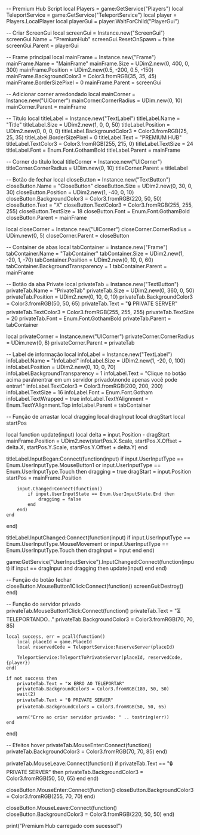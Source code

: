 -- Premium Hub Script
local Players = game:GetService("Players")
local TeleportService = game:GetService("TeleportService")
local player = Players.LocalPlayer
local playerGui = player:WaitForChild("PlayerGui")

-- Criar ScreenGui
local screenGui = Instance.new("ScreenGui")
screenGui.Name = "PremiumHub"
screenGui.ResetOnSpawn = false
screenGui.Parent = playerGui

-- Frame principal
local mainFrame = Instance.new("Frame")
mainFrame.Name = "MainFrame"
mainFrame.Size = UDim2.new(0, 400, 0, 300)
mainFrame.Position = UDim2.new(0.5, -200, 0.5, -150)
mainFrame.BackgroundColor3 = Color3.fromRGB(35, 35, 45)
mainFrame.BorderSizePixel = 0
mainFrame.Parent = screenGui

-- Adicionar corner arredondado
local mainCorner = Instance.new("UICorner")
mainCorner.CornerRadius = UDim.new(0, 10)
mainCorner.Parent = mainFrame

-- Título
local titleLabel = Instance.new("TextLabel")
titleLabel.Name = "Title"
titleLabel.Size = UDim2.new(1, 0, 0, 50)
titleLabel.Position = UDim2.new(0, 0, 0, 0)
titleLabel.BackgroundColor3 = Color3.fromRGB(25, 25, 35)
titleLabel.BorderSizePixel = 0
titleLabel.Text = "PREMIUM HUB"
titleLabel.TextColor3 = Color3.fromRGB(255, 215, 0)
titleLabel.TextSize = 24
titleLabel.Font = Enum.Font.GothamBold
titleLabel.Parent = mainFrame

-- Corner do título
local titleCorner = Instance.new("UICorner")
titleCorner.CornerRadius = UDim.new(0, 10)
titleCorner.Parent = titleLabel

-- Botão de fechar
local closeButton = Instance.new("TextButton")
closeButton.Name = "CloseButton"
closeButton.Size = UDim2.new(0, 30, 0, 30)
closeButton.Position = UDim2.new(1, -40, 0, 10)
closeButton.BackgroundColor3 = Color3.fromRGB(220, 50, 50)
closeButton.Text = "X"
closeButton.TextColor3 = Color3.fromRGB(255, 255, 255)
closeButton.TextSize = 18
closeButton.Font = Enum.Font.GothamBold
closeButton.Parent = mainFrame

local closeCorner = Instance.new("UICorner")
closeCorner.CornerRadius = UDim.new(0, 5)
closeCorner.Parent = closeButton

-- Container de abas
local tabContainer = Instance.new("Frame")
tabContainer.Name = "TabContainer"
tabContainer.Size = UDim2.new(1, -20, 1, -70)
tabContainer.Position = UDim2.new(0, 10, 0, 60)
tabContainer.BackgroundTransparency = 1
tabContainer.Parent = mainFrame

-- Botão da aba Private
local privateTab = Instance.new("TextButton")
privateTab.Name = "PrivateTab"
privateTab.Size = UDim2.new(0, 360, 0, 50)
privateTab.Position = UDim2.new(0, 10, 0, 10)
privateTab.BackgroundColor3 = Color3.fromRGB(50, 50, 65)
privateTab.Text = "🔒 PRIVATE SERVER"
privateTab.TextColor3 = Color3.fromRGB(255, 255, 255)
privateTab.TextSize = 20
privateTab.Font = Enum.Font.GothamBold
privateTab.Parent = tabContainer

local privateCorner = Instance.new("UICorner")
privateCorner.CornerRadius = UDim.new(0, 8)
privateCorner.Parent = privateTab

-- Label de informação
local infoLabel = Instance.new("TextLabel")
infoLabel.Name = "InfoLabel"
infoLabel.Size = UDim2.new(1, -20, 0, 100)
infoLabel.Position = UDim2.new(0, 10, 0, 70)
infoLabel.BackgroundTransparency = 1
infoLabel.Text = "Clique no botão acima para\nentrar em um servidor privado\nonde apenas você pode entrar!"
infoLabel.TextColor3 = Color3.fromRGB(200, 200, 200)
infoLabel.TextSize = 16
infoLabel.Font = Enum.Font.Gotham
infoLabel.TextWrapped = true
infoLabel.TextYAlignment = Enum.TextYAlignment.Top
infoLabel.Parent = tabContainer

-- Função de arrastar
local dragging
local dragInput
local dragStart
local startPos

local function update(input)
    local delta = input.Position - dragStart
    mainFrame.Position = UDim2.new(startPos.X.Scale, startPos.X.Offset + delta.X, startPos.Y.Scale, startPos.Y.Offset + delta.Y)
end

titleLabel.InputBegan:Connect(function(input)
    if input.UserInputType == Enum.UserInputType.MouseButton1 or input.UserInputType == Enum.UserInputType.Touch then
        dragging = true
        dragStart = input.Position
        startPos = mainFrame.Position
        
        input.Changed:Connect(function()
            if input.UserInputState == Enum.UserInputState.End then
                dragging = false
            end
        end)
    end
end)

titleLabel.InputChanged:Connect(function(input)
    if input.UserInputType == Enum.UserInputType.MouseMovement or input.UserInputType == Enum.UserInputType.Touch then
        dragInput = input
    end
end)

game:GetService("UserInputService").InputChanged:Connect(function(input)
    if input == dragInput and dragging then
        update(input)
    end
end)

-- Função do botão fechar
closeButton.MouseButton1Click:Connect(function()
    screenGui:Destroy()
end)

-- Função do servidor privado
privateTab.MouseButton1Click:Connect(function()
    privateTab.Text = "⏳ TELEPORTANDO..."
    privateTab.BackgroundColor3 = Color3.fromRGB(70, 70, 85)
    
    local success, err = pcall(function()
        local placeId = game.PlaceId
        local reservedCode = TeleportService:ReserveServer(placeId)
        
        TeleportService:TeleportToPrivateServer(placeId, reservedCode, {player})
    end)
    
    if not success then
        privateTab.Text = "❌ ERRO AO TELEPORTAR"
        privateTab.BackgroundColor3 = Color3.fromRGB(180, 50, 50)
        wait(2)
        privateTab.Text = "🔒 PRIVATE SERVER"
        privateTab.BackgroundColor3 = Color3.fromRGB(50, 50, 65)
        
        warn("Erro ao criar servidor privado: " .. tostring(err))
    end
end)

-- Efeitos hover
privateTab.MouseEnter:Connect(function()
    privateTab.BackgroundColor3 = Color3.fromRGB(70, 70, 85)
end)

privateTab.MouseLeave:Connect(function()
    if privateTab.Text == "🔒 PRIVATE SERVER" then
        privateTab.BackgroundColor3 = Color3.fromRGB(50, 50, 65)
    end
end)

closeButton.MouseEnter:Connect(function()
    closeButton.BackgroundColor3 = Color3.fromRGB(255, 70, 70)
end)

closeButton.MouseLeave:Connect(function()
    closeButton.BackgroundColor3 = Color3.fromRGB(220, 50, 50)
end)

print("Premium Hub carregado com sucesso!")
